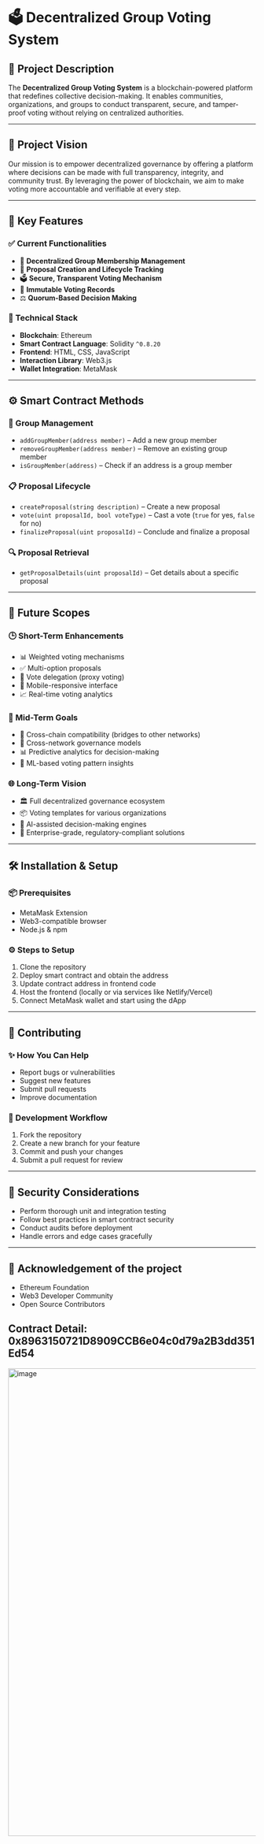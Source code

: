 # 🗳️ Decentralized Group Voting System

## 📘 Project Description

The **Decentralized Group Voting System** is a blockchain-powered platform that redefines collective decision-making. It enables communities, organizations, and groups to conduct transparent, secure, and tamper-proof voting without relying on centralized authorities.

---

## 🌟 Project Vision

Our mission is to empower decentralized governance by offering a platform where decisions can be made with full transparency, integrity, and community trust. By leveraging the power of blockchain, we aim to make voting more accountable and verifiable at every step.

---

## 🚀 Key Features

### ✅ Current Functionalities

- 🔐 **Decentralized Group Membership Management**
- 📝 **Proposal Creation and Lifecycle Tracking**
- 🗳️ **Secure, Transparent Voting Mechanism**
- 🧾 **Immutable Voting Records**
- ⚖️ **Quorum-Based Decision Making**

### 🧪 Technical Stack

- **Blockchain**: Ethereum
- **Smart Contract Language**: Solidity `^0.8.20`
- **Frontend**: HTML, CSS, JavaScript
- **Interaction Library**: Web3.js
- **Wallet Integration**: MetaMask

---

## ⚙️ Smart Contract Methods

### 👥 Group Management
- `addGroupMember(address member)` – Add a new group member  
- `removeGroupMember(address member)` – Remove an existing group member  
- `isGroupMember(address)` – Check if an address is a group member  

### 📋 Proposal Lifecycle
- `createProposal(string description)` – Create a new proposal  
- `vote(uint proposalId, bool voteType)` – Cast a vote (`true` for yes, `false` for no)  
- `finalizeProposal(uint proposalId)` – Conclude and finalize a proposal  

### 🔍 Proposal Retrieval
- `getProposalDetails(uint proposalId)` – Get details about a specific proposal  

---

## 🔮 Future Scopes 

### 🕒 Short-Term Enhancements
- 📊 Weighted voting mechanisms  
- ✅ Multi-option proposals  
- 🔄 Vote delegation (proxy voting)  
- 📱 Mobile-responsive interface  
- 📈 Real-time voting analytics  

### 🧭 Mid-Term Goals
- 🌉 Cross-chain compatibility (bridges to other networks)  
- 🔗 Cross-network governance models  
- 📊 Predictive analytics for decision-making  
- 🤖 ML-based voting pattern insights  

### 🌐 Long-Term Vision
- 🏛️ Full decentralized governance ecosystem  
- 📦 Voting templates for various organizations  
- 🤖 AI-assisted decision-making engines  
- 🏢 Enterprise-grade, regulatory-compliant solutions  

---

## 🛠 Installation & Setup

### 📦 Prerequisites
- MetaMask Extension
- Web3-compatible browser
- Node.js & npm

### ⚙️ Steps to Setup
1. Clone the repository  
2. Deploy smart contract and obtain the address  
3. Update contract address in frontend code  
4. Host the frontend (locally or via services like Netlify/Vercel)  
5. Connect MetaMask wallet and start using the dApp  

---

## 🤝 Contributing

### ✨ How You Can Help
- Report bugs or vulnerabilities  
- Suggest new features  
- Submit pull requests  
- Improve documentation  

### 📌 Development Workflow
1. Fork the repository  
2. Create a new branch for your feature  
3. Commit and push your changes  
4. Submit a pull request for review  

---

## 🔐 Security Considerations

- Perform thorough unit and integration testing  
- Follow best practices in smart contract security  
- Conduct audits before deployment  
- Handle errors and edge cases gracefully  


---
## 🙏 Acknowledgement of the project

- Ethereum Foundation  
- Web3 Developer Community  
- Open Source Contributors



## Contract Detail: 0x8963150721D8909CCB6e04c0d79a2B3dd351Ed54

<img width="950" alt="image" src="https://github.com/user-attachments/assets/d6a2e12a-7a89-4f4d-975a-07353cae2aea" />
